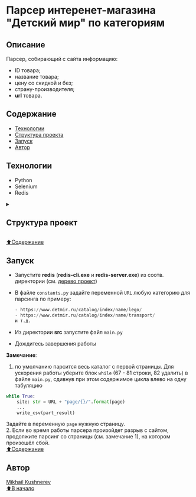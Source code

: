 # Парсер интеренет-магазина "Детский мир" по категориям

## Описание

Парсер, собирающий с сайта информацию:  
- ID товара;
- название товара;
- цену со скидкой и без;
- страну-производителя;
- **url** товара.

## Содержание

- [Технологии](#технологии)
- <a href="#t1">Структура проекта</a>
- [Запуск](#запуск)
- [Автор](#автор)

## Технологии

- Python
- Selenium
- Redis

<details>
  <summary>
    <h2 id="t1">Структура проект</h2>
  </summary>

    ```cmd
    itern-pars
    |   .gitignore
    |   configs.py  <-- Конфигуратор парсера и логов
    |   constants.py  <-- Дефолтные ссылки, форматы, пути и т.д.
    |   LICENSE
    |   main.py  <-- исполняемый файл
    |   outputs.py  <-- представление в CSV-файле
    |   README.md
    |   requirements.txt
    |   utils.py  <-- обработчик ошибок
    |
    +---driver  <-- Директория драйвера браузера
    |       chromedriver.exe  <-- Сам драйвер
    |       __init__.py
    |
    +---redis_dir  <-- Директория с Redis
    |   |   redis-cli.exe
    |   |   redis-server.exe
    |   |   __init__.py
    |   |   
    |   \---__pycache__
    |
    +---results  <-- Директория с таблицами csv
    |   \---csv  <-- Одноименная директория
    ```

</details>

[⬆️Содержание](#содержание)

## Запуск

- Запустите **redis** (**redis-cli.exe** и **redis-server.exe**) из соотв. директории (см. <a href="#t1">дерево проект</a>)
- В файле `constants.py` задайте переменной `URL` любую категорию для парсинга по примеру:
    ```python
    - https://www.detmir.ru/catalog/index/name/lego/
    - https://www.detmir.ru/catalog/index/name/transport/
    и т.д.
    ```

- Из директории **src** запустите файл `main.py`
- Дождитесь завершения работы

**Замечание**:
1. по умолчанию парсится весь каталог с первой страницы. Для ускорения работы уберите блок `while` (67 - 81 строки, 82 удалить) в файле `main.py`, сдивнув при этом содержимое цикла влево на одну табуляцию
  ```python
  while True:
      site: str = URL + "page/{}/".format(page)
      ...
      write_csv(part_result)
  ```
  Задайте в переменную `page` нужную страницу.  
2. Если во время работы парсера произойдет разрыв с сайтом, продолжите парсинг со страницы (см. замечание 1), на котором произошёл сбой.  
[⬆️Содержание](#содержание)


## Автор

[Mikhail Kushnerev](https://github.com/Mikhail-Kushnerev/)  
[⬆️В начало](#описание)